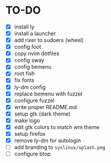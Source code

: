 # TO-DO
- [x] install ly
- [x] install a launcher
- [x] add rixer to sudoers (wheel)
- [x] config foot
- [x] copy nvim dotfiles
- [x] config sway
- [x] config bemenu
- [x] root fish
- [x] fix fonts
- [x] ly-dm config
- [x] replace bemenu with fuzzel
- [x] configure fuzzel
- [x] write proper README.md
- [x] setup gtk (dark theme)
- [x] make logo
- [x] edit gtk colors to match wm theme
- [x] setup firefox
- [x] remove ly-dm for autologin
- [ ] add branding to `syslinux/splash.png`
- [ ] configure btop

